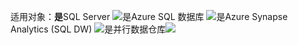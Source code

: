 <Token>适用对象：**是**SQL Server ![是](media/yes.png)Azure SQL 数据库 ![是](media/yes.png)Azure Synapse Analytics (SQL DW) ![是](media/yes.png)并行数据仓库![](media/yes.png)</Token>

